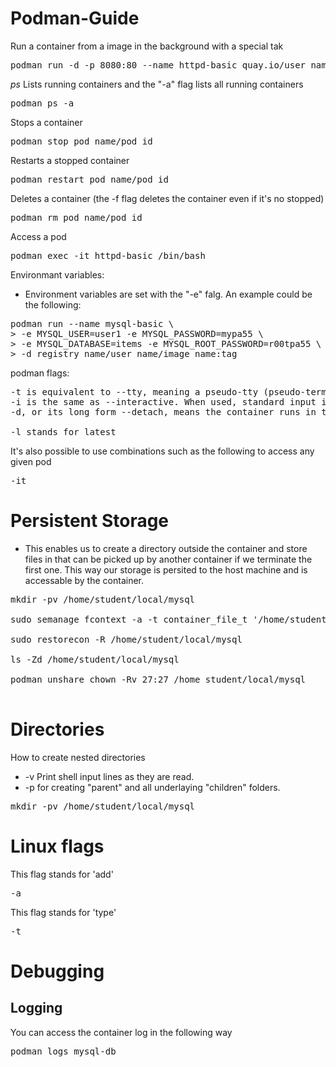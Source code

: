 # Podman-Guide

Run a container from a image in the background with a special tak 
<pre>
podman run -d -p 8080:80 --name httpd-basic quay.io/user_name/httpd-parent:2.4
</pre>

<i>ps</i> Lists running containers and the "-a" flag lists all running containers
<pre>
podman ps -a
</pre>

Stops a container
<pre>
podman stop pod_name/pod_id
</pre>

Restarts a stopped container
<pre>
podman restart pod_name/pod_id
</pre>

Deletes a container (the -f flag deletes the container even if it's no stopped)
<pre>
podman rm pod_name/pod_id
</pre>

Access a pod
<pre>
podman exec -it httpd-basic /bin/bash
</pre>

Environmant variables:
- Environment variables are set with the "-e" falg. An example could be the following: 

<pre>
podman run --name mysql-basic \
> -e MYSQL_USER=user1 -e MYSQL_PASSWORD=mypa55 \
> -e MYSQL_DATABASE=items -e MYSQL_ROOT_PASSWORD=r00tpa55 \
> -d registry_name/user_name/image_name:tag
</pre>

podman flags: 
<pre>
-t is equivalent to --tty, meaning a pseudo-tty (pseudo-terminal) is to be allocated for the container.
-i is the same as --interactive. When used, standard input is kept open into the container.
-d, or its long form --detach, means the container runs in the background (detached). Podman then prints the container id.

-l stands for latest
</pre>

It's also possible to use combinations such as the following to access any given pod 
<pre>
-it
</pre>

# Persistent Storage

- This enables us to create a directory outside the container and store files in that can be picked up by another container if we terminate the first one. This way our storage is persited to the host machine and is accessable by the container.

<pre>
mkdir -pv /home/student/local/mysql

sudo semanage fcontext -a -t container_file_t '/home/student/local/mysql(/.*)?'

sudo restorecon -R /home/student/local/mysql

ls -Zd /home/student/local/mysql

podman unshare chown -Rv 27:27 /home student/local/mysql

</pre>

# Directories
How to create nested directories 
- -v Print shell input lines as they are read.
- -p for creating "parent" and all underlaying "children" folders.
<pre>
mkdir -pv /home/student/local/mysql
</pre>

# Linux flags

This flag stands for 'add'
<pre>
-a 
</pre>

This flag stands for 'type'
<pre>
-t
</pre>

# Debugging

## Logging 

You can access the container log in the following way
<pre>
podman logs mysql-db
</pre>
